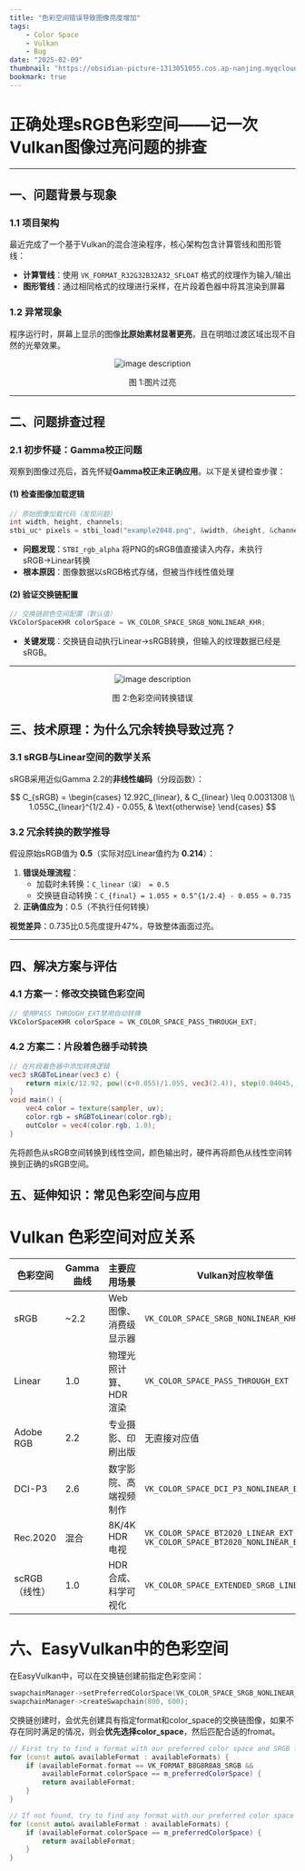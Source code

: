 ```yaml
---
title: "色彩空间错误导致图像亮度增加"
tags:
    - Color Space
    - Vulkan
    - Bug
date: "2025-02-09"
thumbnail: "https://obsidian-picture-1313051055.cos.ap-nanjing.myqcloud.com/Obsidian/color_Conversion.png"
bookmark: true
---
```


# 正确处理sRGB色彩空间——记一次Vulkan图像过亮问题的排查

---

## 一、问题背景与现象

### 1.1 项目架构
最近完成了一个基于Vulkan的混合渲染程序，核心架构包含计算管线和图形管线：
- **计算管线**：使用 `VK_FORMAT_R32G32B32A32_SFLOAT` 格式的纹理作为输入/输出
- **图形管线**：通过相同格式的纹理进行采样，在片段着色器中将其渲染到屏幕

### 1.2 异常现象
程序运行时，屏幕上显示的图像**比原始素材显著更亮**，且在明暗过渡区域出现不自然的光晕效果。
<div markdown="0" style="text-align: center;">

<img src="https://obsidian-picture-1313051055.cos.ap-nanjing.myqcloud.com/Obsidian/20250209152909.png" alt="image description" style="max-width: 100%; height: auto;">

<p style="text-align: center;">图 1:图片过亮</p>

</div>



---

## 二、问题排查过程

### 2.1 初步怀疑：Gamma校正问题
观察到图像过亮后，首先怀疑**Gamma校正未正确应用**。以下是关键检查步骤：

#### (1) 检查图像加载逻辑
```cpp
// 原始图像加载代码（发现问题）
int width, height, channels;
stbi_uc* pixels = stbi_load("example2048.png", &width, &height, &channels, STBI_rgb_alpha);
```
- **问题发现**：`STBI_rgb_alpha` 将PNG的sRGB值直接读入内存，未执行sRGB→Linear转换
- **根本原因**：图像数据以sRGB格式存储，但被当作线性值处理

#### (2) 验证交换链配置
```cpp
// 交换链颜色空间配置（默认值）
VkColorSpaceKHR colorSpace = VK_COLOR_SPACE_SRGB_NONLINEAR_KHR;
```
- **关键发现**：交换链自动执行Linear→sRGB转换，但输入的纹理数据已经是sRGB。

---

<div markdown="0" style="text-align: center;">

<img src="https://obsidian-picture-1313051055.cos.ap-nanjing.myqcloud.com/Obsidian/color_Conversion.png" alt="image description" style="max-width: 100%; height: auto;">

<p style="text-align: center;">图 2:色彩空间转换错误</p>

</div>



## 三、技术原理：为什么冗余转换导致过亮？

### 3.1 sRGB与Linear空间的数学关系
sRGB采用近似Gamma 2.2的**非线性编码**（分段函数）：

$$
C_{sRGB} = \begin{cases}
12.92C_{linear}, & C_{linear} \leq 0.0031308 \\
1.055C_{linear}^{1/2.4} - 0.055, & \text{otherwise}
\end{cases}
$$

### 3.2 冗余转换的数学推导
假设原始sRGB值为 **0.5**（实际对应Linear值约为 **0.214**）：
1. **错误处理流程**：
   - 加载时未转换：`C_linear（误） = 0.5`
   - 交换链自动转换：`C_{final} = 1.055 × 0.5^{1/2.4} - 0.055 ≈ 0.735`
2. **正确值应为**：0.5（不执行任何转换）

**视觉差异**：0.735比0.5亮度提升47%，导致整体画面过亮。

---

## 四、解决方案与评估

### 4.1 方案一：修改交换链色彩空间
```cpp
// 使用PASS_THROUGH_EXT禁用自动转换
VkColorSpaceKHR colorSpace = VK_COLOR_SPACE_PASS_THROUGH_EXT;
```

### 4.2 方案二：片段着色器手动转换

```glsl
// 在片段着色器中添加转换逻辑
vec3 sRGBToLinear(vec3 c) {
    return mix(c/12.92, pow((c+0.055)/1.055, vec3(2.4)), step(0.04045, c));
}
void main() {
    vec4 color = texture(sampler, uv);
    color.rgb = sRGBToLinear(color.rgb);
    outColor = vec4(color.rgb, 1.0);
}
```

先将颜色从sRGB空间转换到线性空间，颜色输出时，硬件再将颜色从线性空间转换到正确的sRGB空间。



## 五、延伸知识：常见色彩空间与应用

# Vulkan 色彩空间对应关系

| 色彩空间 | Gamma曲线 | 主要应用场景 | Vulkan对应枚举值 |
|----------|-----------|--------------|------------------|
| sRGB | ~2.2 | Web图像、消费级显示器 | `VK_COLOR_SPACE_SRGB_NONLINEAR_KHR` |
| Linear | 1.0 | 物理光照计算、HDR渲染 | `VK_COLOR_SPACE_PASS_THROUGH_EXT` |
| Adobe RGB | 2.2 | 专业摄影、印刷出版 | 无直接对应值 |
| DCI-P3 | 2.6 | 数字影院、高端视频制作 | `VK_COLOR_SPACE_DCI_P3_NONLINEAR_EXT` |
| Rec.2020 | 混合 | 8K/4K HDR电视 | `VK_COLOR_SPACE_BT2020_LINEAR_EXT`<br>`VK_COLOR_SPACE_BT2020_NONLINEAR_EXT` |
| scRGB（线性） | 1.0 | HDR合成、科学可视化 | `VK_COLOR_SPACE_EXTENDED_SRGB_LINEAR_EXT` |

# 六、EasyVulkan中的色彩空间
在EasyVulkan中，可以在交换链创建前指定色彩空间：

```C++
swapchainManager->setPreferredColorSpace(VK_COLOR_SPACE_SRGB_NONLINEAR_KHR);
swapchainManager->createSwapchain(800, 600);
```

交换链创建时，会优先创建具有指定format和color_space的交换链图像，如果不存在同时满足的情况，则会**优先选择color_space**，然后匹配合适的fromat。

```C++
// First try to find a format with our preferred color space and SRGB format
for (const auto& availableFormat : availableFormats) {
    if (availableFormat.format == VK_FORMAT_B8G8R8A8_SRGB &&
        availableFormat.colorSpace == m_preferredColorSpace) {
        return availableFormat;
    }
}

// If not found, try to find any format with our preferred color space
for (const auto& availableFormat : availableFormats) {
    if (availableFormat.colorSpace == m_preferredColorSpace) {
        return availableFormat;
    }
}
```